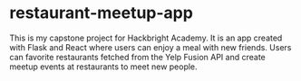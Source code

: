 # restaurant-meetup-app

This is my capstone project for Hackbright Academy. 
It is an app created with Flask and React where users can enjoy a meal with new friends. 
Users can favorite restaurants fetched from the Yelp Fusion API and create meetup events at restaurants to meet new people.
